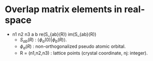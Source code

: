 # Overlap matrix elements in real-space
- n1 n2 n3 a b re(S_{ab}(R)) im(S_{ab}(R))
    - $S_{ab}(R)$ : $\langle \phi_{a}(0)|\phi_{b}(R)\rangle$.
    - $\phi_{a}(R)$ : non-orthogonalized pseudo atomic orbital.
    - R = (n1,n2,n3) : lattice points (crystal coordinate, nj: integer).
